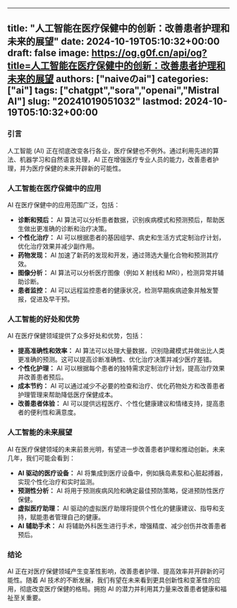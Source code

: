 
---
title: "人工智能在医疗保健中的创新：改善患者护理和未来的展望"
date: 2024-10-19T05:10:32+00:00
draft: false
image: https://og.g0f.cn/api/og?title=人工智能在医疗保健中的创新：改善患者护理和未来的展望
authors: ["naiveのai"]
categories: ["ai"]
tags: ["chatgpt","sora","openai","Mistral AI"]
slug: "20241019051032"
lastmod: 2024-10-19T05:10:32+00:00
---
### 引言

人工智能 (AI) 正在彻底改变各行各业，医疗保健也不例外。通过利用先进的算法、机器学习和自然语言处理，AI 正在增强医疗专业人员的能力，改善患者护理，并为医疗保健的未来开辟新的可能性。

### 人工智能在医疗保健中的应用

AI 在医疗保健中的应用范围广泛，包括：

- **诊断和预后：** AI 算法可以分析患者数据，识别疾病模式和预测预后，帮助医生做出更准确的诊断和治疗决策。
- **个性化治疗：** AI 可以根据患者的基因组学、病史和生活方式定制治疗计划，优化治疗效果并减少副作用。
- **药物发现：** AI 加速了新药的发现和开发，通过筛选大量化合物和预测其疗效。
- **图像分析：** AI 算法可以分析医疗图像（例如 X 射线和 MRI），检测异常并辅助诊断。
- **患者监控：** AI 可以远程监控患者的健康状况，检测早期疾病迹象并触发警报，促进及早干预。

### 人工智能的好处和优势

AI 在医疗保健领域提供了众多好处和优势，包括：

- **提高准确性和效率：** AI 算法可以处理大量数据，识别隐藏模式并做出比人类更准确的预测。这可以提高诊断准确性、优化治疗决策并减少医疗差错。
- **个性化护理：** AI 可以根据每个患者的独特需求定制治疗计划，提高治疗效果并改善患者预后。
- **成本节约：** AI 可以通过减少不必要的检查和治疗、优化药物处方和改善患者护理管理来帮助降低医疗保健成本。
- **改善患者体验：** AI 可以提供远程医疗、个性化健康建议和情绪支持，提高患者的便利性和满意度。

### 人工智能的未来展望

AI 在医疗保健领域的未来前景光明，有望进一步改善患者护理和推动创新。未来几年，我们可能会看到：

- **AI 驱动的医疗设备：** AI 将集成到医疗设备中，例如胰岛素泵和心脏起搏器，实现个性化治疗和实时监测。
- **预测性分析：** AI 将用于预测疾病风险和确定最佳预防策略，促进预防性医疗保健。
- **虚拟医疗助理：** AI 驱动的虚拟医疗助理将提供个性化的健康建议、指导和支持，赋能患者管理自己的健康。
- **AI 辅助手术：** AI 将辅助外科医生进行手术，增强精度、减少创伤并改善患者预后。

### 结论

AI 正在对医疗保健领域产生变革性影响，改善患者护理、提高效率并开辟新的可能性。随着 AI 技术的不断发展，我们有望在未来看到更具创新性和变革性的应用，彻底改变医疗保健的格局。拥抱 AI 的潜力并利用其力量来改善患者健康和福祉至关重要。